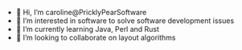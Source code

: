 - 👋 Hi, I’m caroline@PricklyPearSoftware
- 👀 I’m interested in software to solve software development issues
- 🌱 I’m currently learning Java, Perl and Rust
- 💞️ I’m looking to collaborate on layout algorithms
